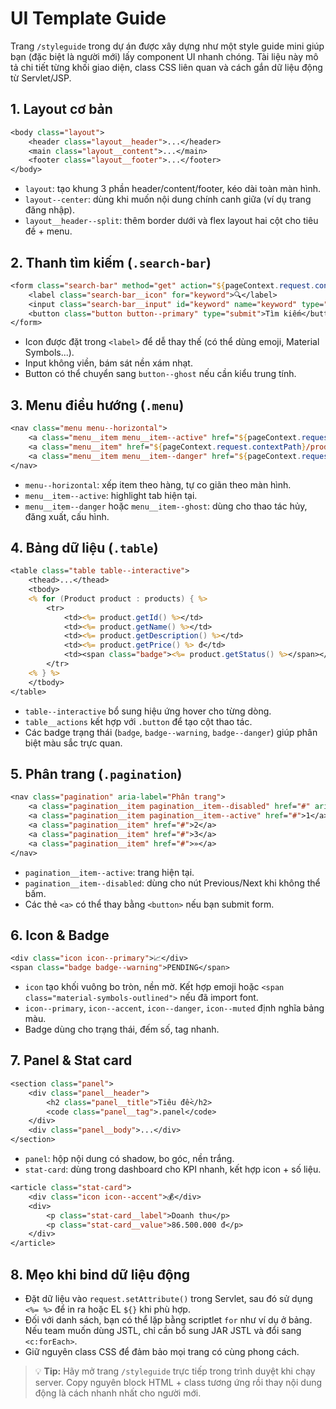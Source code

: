 # UI Template Guide

Trang `/styleguide` trong dự án được xây dựng như một style guide mini giúp bạn (đặc biệt là người mới) lấy component UI nhanh chóng. Tài liệu này mô tả chi tiết từng khối giao diện, class CSS liên quan và cách gắn dữ liệu động từ Servlet/JSP.

## 1. Layout cơ bản

```jsp
<body class="layout">
    <header class="layout__header">...</header>
    <main class="layout__content">...</main>
    <footer class="layout__footer">...</footer>
</body>
```

* `layout`: tạo khung 3 phần header/content/footer, kéo dài toàn màn hình.
* `layout--center`: dùng khi muốn nội dung chính canh giữa (ví dụ trang đăng nhập).
* `layout__header--split`: thêm border dưới và flex layout hai cột cho tiêu đề + menu.

## 2. Thanh tìm kiếm (`.search-bar`)

```jsp
<form class="search-bar" method="get" action="${pageContext.request.contextPath}/products">
    <label class="search-bar__icon" for="keyword">🔍</label>
    <input class="search-bar__input" id="keyword" name="keyword" type="search" placeholder="Nhập từ khóa...">
    <button class="button button--primary" type="submit">Tìm kiếm</button>
</form>
```

* Icon được đặt trong `<label>` để dễ thay thế (có thể dùng emoji, Material Symbols...).
* Input không viền, bám sát nền xám nhạt.
* Button có thể chuyển sang `button--ghost` nếu cần kiểu trung tính.

## 3. Menu điều hướng (`.menu`)

```jsp
<nav class="menu menu--horizontal">
    <a class="menu__item menu__item--active" href="${pageContext.request.contextPath}/dashboard">Dashboard</a>
    <a class="menu__item" href="${pageContext.request.contextPath}/products">Sản phẩm</a>
    <a class="menu__item menu__item--danger" href="${pageContext.request.contextPath}/auth?action=logout">Đăng xuất</a>
</nav>
```

* `menu--horizontal`: xếp item theo hàng, tự co giãn theo màn hình.
* `menu__item--active`: highlight tab hiện tại.
* `menu__item--danger` hoặc `menu__item--ghost`: dùng cho thao tác hủy, đăng xuất, cấu hình.

## 4. Bảng dữ liệu (`.table`)

```jsp
<table class="table table--interactive">
    <thead>...</thead>
    <tbody>
    <% for (Product product : products) { %>
        <tr>
            <td><%= product.getId() %></td>
            <td><%= product.getName() %></td>
            <td><%= product.getDescription() %></td>
            <td><%= product.getPrice() %> đ</td>
            <td><span class="badge"><%= product.getStatus() %></span></td>
        </tr>
    <% } %>
    </tbody>
</table>
```

* `table--interactive` bổ sung hiệu ứng hover cho từng dòng.
* `table__actions` kết hợp với `.button` để tạo cột thao tác.
* Các badge trạng thái (`badge`, `badge--warning`, `badge--danger`) giúp phân biệt màu sắc trực quan.

## 5. Phân trang (`.pagination`)

```jsp
<nav class="pagination" aria-label="Phân trang">
    <a class="pagination__item pagination__item--disabled" href="#" aria-disabled="true">«</a>
    <a class="pagination__item pagination__item--active" href="#">1</a>
    <a class="pagination__item" href="#">2</a>
    <a class="pagination__item" href="#">3</a>
    <a class="pagination__item" href="#">»</a>
</nav>
```

* `pagination__item--active`: trang hiện tại.
* `pagination__item--disabled`: dùng cho nút Previous/Next khi không thể bấm.
* Các thẻ `<a>` có thể thay bằng `<button>` nếu bạn submit form.

## 6. Icon & Badge

```jsp
<div class="icon icon--primary">📈</div>
<span class="badge badge--warning">PENDING</span>
```

* `icon` tạo khối vuông bo tròn, nền mờ. Kết hợp emoji hoặc `<span class="material-symbols-outlined">` nếu đã import font.
* `icon--primary`, `icon--accent`, `icon--danger`, `icon--muted` định nghĩa bảng màu.
* Badge dùng cho trạng thái, đếm số, tag nhanh.

## 7. Panel & Stat card

```jsp
<section class="panel">
    <div class="panel__header">
        <h2 class="panel__title">Tiêu đề</h2>
        <code class="panel__tag">.panel</code>
    </div>
    <div class="panel__body">...</div>
</section>
```

* `panel`: hộp nội dung có shadow, bo góc, nền trắng.
* `stat-card`: dùng trong dashboard cho KPI nhanh, kết hợp icon + số liệu.

```jsp
<article class="stat-card">
    <div class="icon icon--accent">💰</div>
    <div>
        <p class="stat-card__label">Doanh thu</p>
        <p class="stat-card__value">86.500.000 đ</p>
    </div>
</article>
```

## 8. Mẹo khi bind dữ liệu động

* Đặt dữ liệu vào `request.setAttribute()` trong Servlet, sau đó sử dụng `<%= %>` để in ra hoặc EL `${}` khi phù hợp.
* Đối với danh sách, bạn có thể lặp bằng scriptlet `for` như ví dụ ở bảng. Nếu team muốn dùng JSTL, chỉ cần bổ sung JAR JSTL và đổi sang `<c:forEach>`.
* Giữ nguyên class CSS để đảm bảo mọi trang có cùng phong cách.

> 💡 **Tip:** Hãy mở trang `/styleguide` trực tiếp trong trình duyệt khi chạy server. Copy nguyên block HTML + class tương ứng rồi thay nội dung động là cách nhanh nhất cho người mới.
